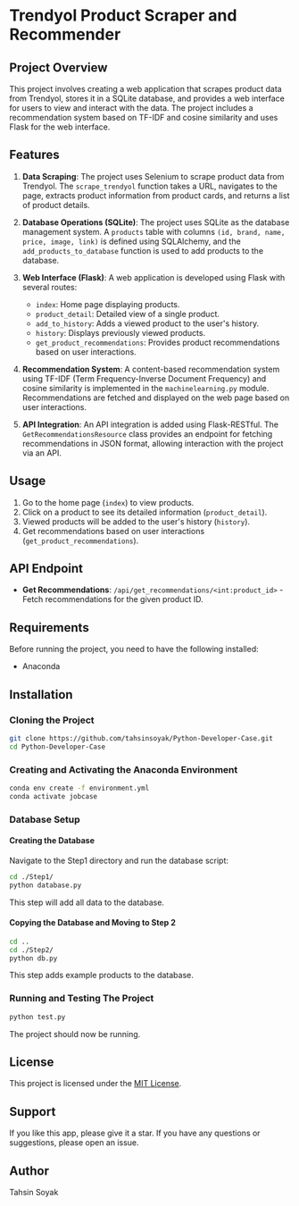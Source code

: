 # Trendyol Product Scraper and Recommender

## Project Overview

This project involves creating a web application that scrapes product data from Trendyol, stores it in a SQLite database, and provides a web interface for users to view and interact with the data. The project includes a recommendation system based on TF-IDF and cosine similarity and uses Flask for the web interface.

## Features

1. **Data Scraping**: The project uses Selenium to scrape product data from Trendyol. The `scrape_trendyol` function takes a URL, navigates to the page, extracts product information from product cards, and returns a list of product details.

2. **Database Operations (SQLite)**: The project uses SQLite as the database management system. A `products` table with columns `(id, brand, name, price, image, link)` is defined using SQLAlchemy, and the `add_products_to_database` function is used to add products to the database.

3. **Web Interface (Flask)**: A web application is developed using Flask with several routes:
   - `index`: Home page displaying products.
   - `product_detail`: Detailed view of a single product.
   - `add_to_history`: Adds a viewed product to the user's history.
   - `history`: Displays previously viewed products.
   - `get_product_recommendations`: Provides product recommendations based on user interactions.

4. **Recommendation System**: A content-based recommendation system using TF-IDF (Term Frequency-Inverse Document Frequency) and cosine similarity is implemented in the `machinelearning.py` module. Recommendations are fetched and displayed on the web page based on user interactions.

5. **API Integration**: An API integration is added using Flask-RESTful. The `GetRecommendationsResource` class provides an endpoint for fetching recommendations in JSON format, allowing interaction with the project via an API.

## Usage

1. Go to the home page (`index`) to view products.
2. Click on a product to see its detailed information (`product_detail`).
3. Viewed products will be added to the user's history (`history`).
4. Get recommendations based on user interactions (`get_product_recommendations`).

## API Endpoint

- **Get Recommendations**: `/api/get_recommendations/<int:product_id>` - Fetch recommendations for the given product ID.


## Requirements

Before running the project, you need to have the following installed:

- Anaconda

## Installation

### Cloning the Project
```bash
git clone https://github.com/tahsinsoyak/Python-Developer-Case.git
cd Python-Developer-Case
```

### Creating and Activating the Anaconda Environment
```bash
conda env create -f environment.yml
conda activate jobcase
```

### Database Setup

#### Creating the Database

Navigate to the Step1 directory and run the database script:
```bash 
cd ./Step1/
python database.py 
```
This step will add all data to the database.

#### Copying the Database and Moving to Step 2 
```bash 
cd ..
cd ./Step2/
python db.py 
```
This step adds example products to the database.

### Running and Testing The Project 

```bash 
python test.py 
```

The project should now be running.


## License

This project is licensed under the [MIT License](LICENSE).

## Support

If you like this app, please give it a star. If you have any questions or suggestions, please open an issue.

## Author

Tahsin Soyak
